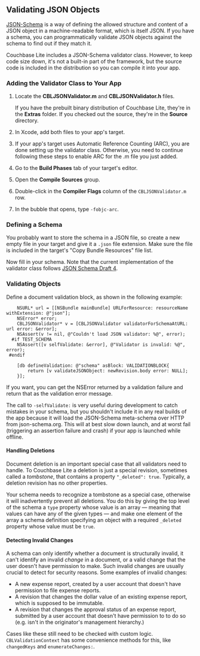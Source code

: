## Validating JSON Objects

<!-- Needs a general high-level overview of validation blocks and what they do -->
[JSON-Schema](http://json-schema.org) is a way of defining the allowed structure and content of a JSON object in a machine-readable format, which is itself JSON. If you have a schema, you can programmatically validate JSON objects against the schema to find out if they match it.

Couchbase Lite includes a JSON-Schema validator class. However, to keep code size down, it's not a built-in part of the framework, but the source code is included in the distribution so you can compile it into your app.

### Adding the Validator Class to Your App

1. Locate the **CBLJSONValidator.m** and **CBLJSONValidator.h** files. 

    If you have the prebuilt binary distribution of Couchbase Lite, they're in the **Extras** folder. If you checked out the source, they're in the **Source** directory.
    
2. In Xcode, add both files to your app's target.

3. If your app's target uses Automatic Reference Counting (ARC), you are done setting up the validator class. Otherwise, you need to continue following these steps to enable ARC for the .m file you just added.
  
  1. Go to the **Build Phases** tab of your target's editor.
  
  2. Open the **Compile Sources** group.
  
  3. Double-click in the **Compiler Flags** column of the `CBLJSONValidator.m` row.
  
  4. In the bubble that opens, type `-fobjc-arc`.

### Defining a Schema

You probably want to store the schema in a JSON file, so create a new empty file in your target and give it a `.json` file extension. Make sure the file is included in the target's "Copy Bundle Resources" file list.

Now fill in your schema. Note that the current implementation of the validator class follows [JSON Schema Draft 4](http://tools.ietf.org/html/draft-zyp-json-schema-04).

### Validating Objects

Define a document validation block, as shown in the following example:

```
    NSURL* url = [[NSBundle mainBundle] URLForResource: resourceName withExtension: @"json"];
    NSError* error;
    CBLJSONValidator* v = [CBLJSONValidator validatorForSchemaAtURL: url error: &error];
    NSAssert(v != nil, @"Couldn't load JSON validator: %@", error);
  #if TEST_SCHEMA
    NSAssert([v selfValidate: &error], @"Validator is invalid: %@", error);
 #endif

    [db defineValidation: @"schema" asBlock: VALIDATIONBLOCK{
        return [v validateJSONObject: newRevision.body error: NULL];
    }];
```

If you want, you can get the NSError returned by a validation failure and return that as the validation error message.

The call to `-selfValidate:` is very useful during development to catch mistakes in your schema, but you shouldn't include it in any real builds of the app because it will load the JSON-Schema meta-schema over HTTP from json-schema.org. This will at best slow down launch, and at worst fail (triggering an assertion failure and crash) if your app is launched while offline.

#### Handling Deletions

Document deletion is an important special case that all validators need to handle. To Couchbase Lite a deletion is just a special revision, sometimes called a *tombstone*, that contains a property `"_deleted": true`. Typically, a deletion revision has no other properties.

Your schema needs to recognize a tombstone as a special case, otherwise it will inadvertently prevent all deletions. You do this by giving the top level of the schema a `type` property whose value is an array &mdash; meaning that values can have any of the given types &mdash; and make one element of the array a schema definition specifying an object with a required `_deleted` property whose value must be `true`.

#### Detecting Invalid Changes

A schema can only identify whether a document is structurally invalid, it can't identify an invalid _change_ in a document, or a valid change that the user doesn't have permission to make. Such invalid changes are usually crucial to detect for security reasons. Some examples of invalid changes:

* A new expense report, created by a user account that doesn't have permission to file expense reports.
* A revision that changes the dollar value of an existing expense report, which is supposed to be immutable.
* A revision that changes the approval status of an expense report, submitted by a user account that doesn't have permission to to do so (e.g. isn't in the originator's management hierarchy.)

Cases like these still need to be checked with custom logic. `CBLValidationContext` has some convenience methods for this, like `changedKeys` and `enumerateChanges:`.

